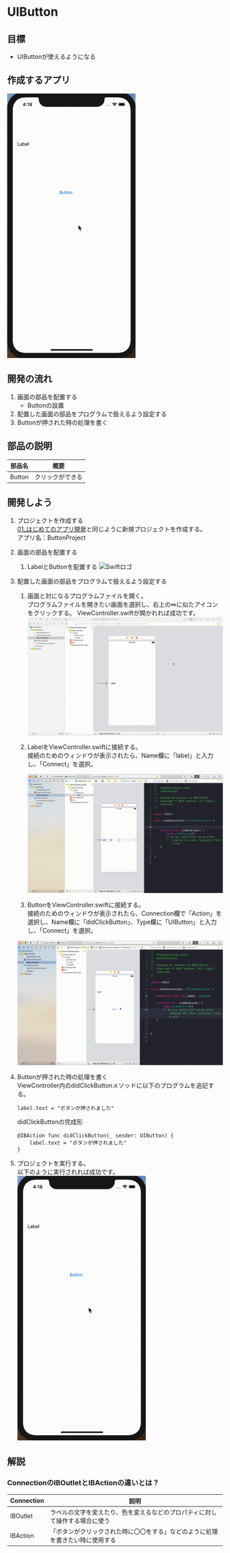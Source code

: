 # UIButton

## 目標
- UIButtonが使えるようになる

## 作成するアプリ  
<img src="./img/buttonProject.gif" width="300px">

## 開発の流れ

1. 画面の部品を配置する
	- Buttonの設置
2. 配置した画面の部品をプログラムで扱えるよう設定する
3. Buttonが押された時の処理を書く

## 部品の説明

|部品名|概要|
|---|---|
| Button |クリックができる|

## 開発しよう

1. プロジェクトを作成する  
	[01_はじめてのアプリ開発](../01_はじめてのアプリ開発.md)と同じように新規プロジェクトを作成する。  
	アプリ名：ButtonProject
	
2. 画面の部品を配置する
	1. LabelとButtonを配置する
		![Swiftロゴ](./img/place_label_button.gif)

3. 配置した画面の部品をプログラムで扱えるよう設定する
	1. 画面と対になるプログラムファイルを開く。  
		プログラムファイルを開きたい画面を選択し、右上の∞に似たアイコンをクリックする。
		ViewController.swiftが開かれれば成功です。
		![Swiftロゴ](./img/open_viewController.gif)
		

	3. LabelをViewController.swiftに接続する。  
		接続のためのウィンドウが表示されたら、Name欄に「label」と入力し、「Connect」を選択。
		
		![Swiftロゴ](./img/connect_label.gif)


	4. ButtonをViewController.swiftに接続する。  
	接続のためのウィンドウが表示されたら、Connection欄で「Action」を選択し、Name欄に「didClickButton」、Type欄に「UIButton」と入力し、「Connect」を選択。

	![Swiftロゴ](./img/connect_button.gif)


4. Buttonが押された時の処理を書く  
  ViewController内のdidClickButtonメソッドに以下のプログラムを追記する。

	``` 
	label.text = "ボタンが押されました" 
	```
  
	didClickButtonの完成形

	```
	@IBAction func didClickButton(_ sender: UIButton) {
        label.text = "ボタンが押されました" 
	}
	```
	
5. プロジェクトを実行する。  
	以下のように実行されれば成功です。  
	<img src="./img/buttonProject.gif" width="300px">

## 解説

### ConnectionのIBOutletとIBActionの違いとは？

|Connection|説明|
|---|---|
|IBOutlet|ラベルの文字を変えたり、色を変えるなどのプロパティに対して操作する場合に使う|
|IBAction|「ボタンがクリックされた時に〇〇をする」などのように処理を書きたい時に使用する|
